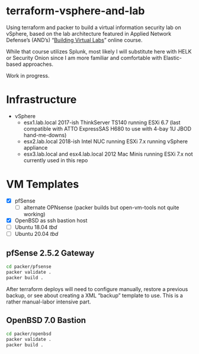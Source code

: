 # terraform-vsphere-and-lab

Using terraform and packer to build a virtual information security lab on vSphere, based on the lab architecture featured in Applied Network Defense’s (AND’s) “[Building Virtual Labs](https://www.networkdefense.io/library/building-virtual-security-labs/about/)” online course.

While that course utilizes Splunk, most likely I will substitute here with HELK or Security Onion since I am more familiar and comfortable with Elastic-based approaches.

Work in progress.

# Infrastructure

- vSphere
	- esx1.lab.local 2017-ish ThinkServer TS140 running ESXi 6.7 (last compatible with ATTO ExpressSAS H680 to use with 4-bay 1U JBOD hand-me-downs)
	- esx2.lab.local 2018-ish Intel NUC running ESXi 7.x running vSphere appliance
	- esx3.lab.local and esx4.lab.local 2012 Mac Minis running ESXi 7.x not currently used in this repo

# VM Templates

- [x] pfSense
	- [ ] alternate OPNsense (packer builds but open-vm-tools not quite working)
- [x] OpenBSD as ssh bastion host
- [ ] Ubuntu 18.04 _tbd_
- [ ] Ubuntu 20.04 _tbd_

## pfSense 2.5.2 Gateway

```bash
cd packer/pfsense
packer validate .
packer build .
```

After terraform deploys will need to configure manually, restore a previous backup, or see about creating a XML “backup” template to use. This is a rather manual-labor intensive part.

## OpenBSD 7.0 Bastion

```bash
cd packer/openbsd
packer validate .
packer build .
```

